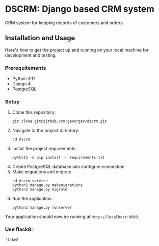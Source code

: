 # DSCRM: Django based CRM system 

CRM system for keeping records of customers and orders

## Installation and Usage

Here's how to get the project up and running on your local machine for development and testing.

### Prerequitements
<ul>
  <li>Python 3.11</li>  
  <li>Django 4</li>
  <li>PostgreSQL</li>
</ul>

<h3>Setup</h3>
<ol>
  <li>Clone this repository:</li>

    git clone git@github.com:gevorgar/dscrm.git
    
  <li>Navigate to the project directory:</li>


    cd dscrm

  <li>Install the project requirements:</li>

    pythot3 -m pip install -r requirements.txt
  <li>Create PostgreSQL database adn configure connection</li>
  <li>Make migrations and migrate</li>
  
    cd dscrm_service
    python3 manage.py makemigrations
    python3 manage.py migrate
  <li>Run the application:</li>

    python3 manage.py runserver
</ol>

Your application should now be running at `http://localhost:8000`.

<h3>Use flack8:</h3>

    flake8 
